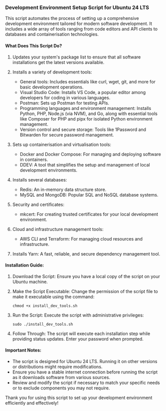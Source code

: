 ### Development Environment Setup Script for Ubuntu 24 LTS

This script automates the process of setting up a comprehensive development environment tailored for modern software development. It includes a wide array of tools ranging from code editors and API clients to databases and containerisation technologies.

#### What Does This Script Do?

1.  Updates your system's package list to ensure that all software installations get the latest versions available.

2.  Installs a variety of development tools:
    -   General tools: Includes essentials like curl, wget, git, and more for basic development operations.
    -   Visual Studio Code: Installs VS Code, a popular editor among developers for coding in various languages.
    -   Postman: Sets up Postman for testing APIs.
    -   Programming languages and environment management: Installs Python, PHP, Node.js (via NVM), and Go, along with essential tools like Composer for PHP and pipx for isolated Python environment management.
    -   Version control and secure storage: Tools like 1Password and Bitwarden for secure password management.

3.  Sets up containerisation and virtualisation tools:
    -   Docker and Docker Compose: For managing and deploying software in containers.
    -   DDEV: A tool that simplifies the setup and management of local development environments.

4.  Installs several databases:
    -   Redis: An in-memory data structure store.
    -   MySQL and MongoDB: Popular SQL and NoSQL database systems.

5.  Security and certificates:
    -   mkcert: For creating trusted certificates for your local development environment.

6.  Cloud and infrastructure management tools:
    -   AWS CLI and Terraform: For managing cloud resources and infrastructure.

7.  Installs Yarn: A fast, reliable, and secure dependency management tool.

#### Installation Guide:

1.  Download the Script: Ensure you have a local copy of the script on your Ubuntu machine.

2.  Make the Script Executable: Change the permission of the script file to make it executable using the command:

    `chmod +x install_dev_tools.sh`

3.  Run the Script: Execute the script with administrative privileges:

    `sudo ./install_dev_tools.sh `

4.  Follow Through: The script will execute each installation step while providing status updates. Enter your password when prompted.

#### Important Notes:

-   The script is designed for Ubuntu 24 LTS. Running it on other versions or distributions might require modifications.
-   Ensure you have a stable internet connection before running the script as it downloads software from various sources.
-   Review and modify the script if necessary to match your specific needs or to exclude components you may not require.

Thank you for using this script to set up your development environment efficiently and effectively!
